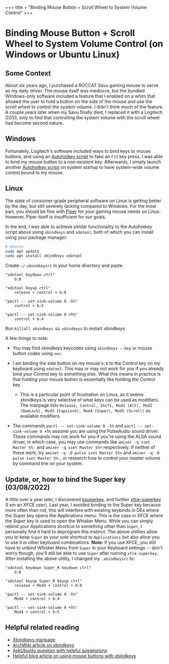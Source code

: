 +++
title = "Binding Mouse Button + Scroll Wheel to System Volume Control"
+++

# Binding Mouse Button + Scroll Wheel to System Volume Control (on Windows or Ubuntu Linux)

## Some Context

About six years ago, I purchased a ROCCAT Savu gaming mouse to serve as my daily driver. The mouse itself was mediocre, but the bundled Windows-only software included a feature that I enabled on a whim that allowed the user to hold a button on the side of the mouse and use the scroll wheel to control the system volume. I didn't think much of the feature. A couple years later when my Savu finally died, I replaced it with a Logitech G203, only to find that controlling the system volume with the scroll wheel had become second nature.

## Windows

Fortunately, Logitech's software included ways to bind keys to mouse buttons, and using an [Autohotkey script](https://gist.github.com/kevinfiol/e7a915a3ed6f1f3e6d5f745633b61617) to fake an `F13` key press, I was able to bind my mouse button to a non-existent key. Afterwards, I simply launch another [Autohotkey script](https://gist.github.com/kevinfiol/9214d92033fc6a6784a607c97aa50838) on system startup to have system-wide volume control bound to my mouse.

## Linux

The state of consumer-grade peripheral software on Linux is getting better by the day, but still severely lacking compared to Windows. For the most part, you should be fine with [Piper](https://github.com/libratbag/piper/) for your gaming mouse needs on Linux. However, Piper itself is insufficient for our goals.

In the end, I was able to achieve similar functionality to the Autohotkey script above using `xbindkeys` and `xdotool`, both of which you can install using your package manager:

```bash
# Ubuntu
sudo apt update
sudo apt install xbindkeys xdotool
```

Create `~/.xbindkeysrc` in your home directory and paste:
```
"xdotool keydown ctrl"
    b:8

"xdotool keyup ctrl"
    release + control + b:8

"pactl -- set-sink-volume 0 -5%"
    control + b:5

"pactl -- set-sink-volume 0 +5%"
    control + b:4
```

Run `killall xbindkeys && xbindkeys` to restart xbindkeys.

A few things to note:
  * You may find xbindkeys keycodes using `xbindkeys --key` or mouse button codes using `xev`.

  * I am binding the side button on my mouse `b:8` to the Control key on my keyboard using `xdotool`. This may or may not work for you if you already bind your Control key to something else. What this means in practice is that holding your mouse button is essentially like holding the Control key.
    * This is a particular point of frustration on Linux, as it seems xbindkeys is very selective of what keys can be used as modifiers. The manpage lists `Release, Control, Shift, Mod1 (Alt), Mod2 (NumLock),
Mod3 (CapsLock), Mod4 (Super), Mod5 (Scroll)` as available modifiers.

  * The commands `pactl -- set-sink-volume 0 -5%` and `pactl -- set-sink-volume 0 +5%` assume you are using the PulseAudio sound driver. These commands may not work for you if you're using the ALSA sound driver, in which case, you may use commands like `amixer -q sset Master 5%-` and `amixer -q sset Master 5%+` respectively. If neither of these work, try `amixer -q -D pulse sset Master 5%+` and `amixer -q -D pulse sset Master 5%-`, or research how to control your master volume by command line on your system.

## Update, or, how to bind the Super key (03/08/2022)

A little over a year later, I discovered [ksuperkey](https://github.com/hanschen/ksuperkey), and further [xfce-superkey](https://github.com/jixunmoe/xfce-superkey) (I am an XFCE user). Last year, I avoided binding to the Super key because more often than not, this will interfere with existing keybinds in DEs where the Super key opens the Applications menu. This is the case in XFCE where the Super key is used to open the Whisker Menu. While you can simply rebind your Applications shortcut to something other than `Super`, I personally find it hard to deprogram this instinct. The above utilities allow you to keep `Super` as your sole shortcut to `Applications` but also allow you to use it in other keyboard combinations. **Note:** if you use XFCE, you still have to unbind Whisker Menu from `Super` in your Keyboard settings -- don't worry though, you'll still be able to use `Super` after running `xfce-superkey`. After installing the above utility, I changed my `.xbindkeysrc` to:

```
"xdotool keydown Super_R keydown ctrl"
    b:8

"xdotool keyup Super_R keyup ctrl"
    release + Mod4 + control + b:8

"pactl -- set-sink-volume 0 -5%"
    Mod4 + control + b:4

"pactl -- set-sink-volume 0 +5%"
    Mod4 + control + b:5
```

## Helpful related reading

* [Xbindkeys manpage](https://linux.die.net/man/1/xbindkeys)
* [ArchWiki article on xbindkeys](https://wiki.archlinux.org/index.php/Xbindkeys)
* [AskUbuntu question with helpful suggestions](https://askubuntu.com/questions/627555/how-to-map-modifiers-e-g-ctrl-to-mouse-thumb-buttons-using-xbindkeys)
* [Helpful blog article on using mouse buttons with xbindkeys](https://web.archive.org/web/20200107023614/https://blog.hanschen.org/2009/10/13/mouse-shortcuts-with-xbindkeys/)

